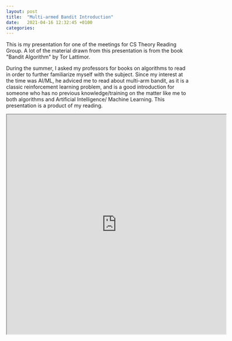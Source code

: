 ```yaml
---
layout: post
title:  "Multi-armed Bandit Introduction"
date:   2021-04-16 12:32:45 +0100
categories:
---
```

This is my presentation for one of the meetings for CS Theory Reading Group. A lot of the material drawn from this presentation is from the book "Bandit Algorithm" by Tor Lattimor.

During the summer, I asked my professors for books on algorithms to read in order to further familiarize myself with the subject. Since my interest at the time was AI/ML, he adviced me to read about multi-arm bandit, as it is a classic reinforcement learning problem, and is a good introduction for someone who has no previous knowledge/training on the matter like me to both algorithms and Artificial Intelligence/ Machine Learning. This presentation is a product of my reading.

<iframe src="https://drive.google.com/file/d/1k8xA0ysglP3Bi4oVJG_-whaJARCK7mnB/preview" width="600" height="600"></iframe>
